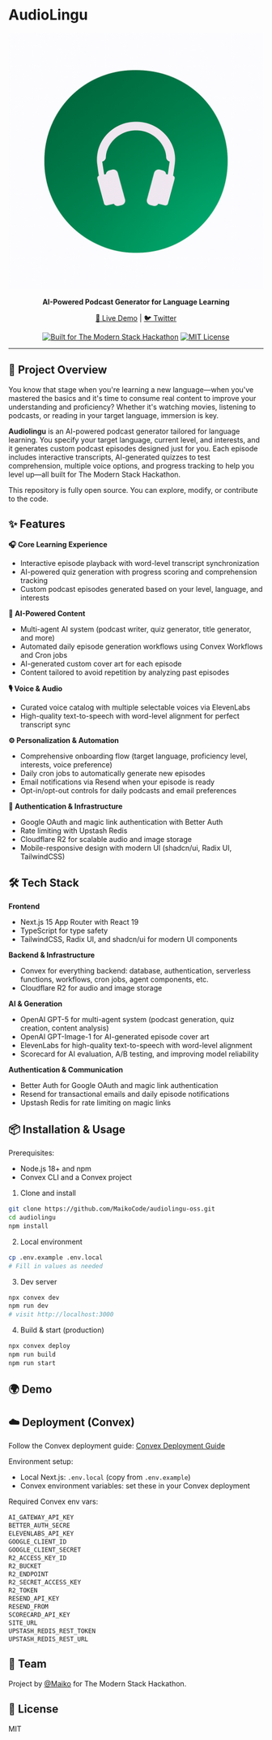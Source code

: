 # AudioLingu

![AudioLingu Banner](./public/banner.png)

<div align="center">

**AI-Powered Podcast Generator for Language Learning**

[🚀 Live Demo](https://audiolingu.com) | [🐦 Twitter](https://x.com/Maikoke5)

[![Built for The Modern Stack Hackathon](https://img.shields.io/badge/Built%20for-The%20Modern%20Stack%20Hackathon-blue)](https://www.convex.dev/hackathons/modernstack)
[![MIT License](https://img.shields.io/badge/License-MIT-green.svg)](./LICENSE)

</div>

---

## 🚀 Project Overview

You know that stage when you're learning a new language—when you've mastered the basics and it's time to consume real content to improve your understanding and proficiency? Whether it's watching movies, listening to podcasts, or reading in your target language, immersion is key.

**Audiolingu** is an AI-powered podcast generator tailored for language learning. You specify your target language, current level, and interests, and it generates custom podcast episodes designed just for you. Each episode includes interactive transcripts, AI-generated quizzes to test comprehension, multiple voice options, and progress tracking to help you level up—all built for The Modern Stack Hackathon.

This repository is fully open source. You can explore, modify, or contribute to the code.

## ✨ Features

**🎧 Core Learning Experience**

- Interactive episode playback with word-level transcript synchronization
- AI-powered quiz generation with progress scoring and comprehension tracking
- Custom podcast episodes generated based on your level, language, and interests

**🤖 AI-Powered Content**

- Multi-agent AI system (podcast writer, quiz generator, title generator, and more)
- Automated daily episode generation workflows using Convex Workflows and Cron jobs
- AI-generated custom cover art for each episode
- Content tailored to avoid repetition by analyzing past episodes

**🎙️ Voice & Audio**

- Curated voice catalog with multiple selectable voices via ElevenLabs
- High-quality text-to-speech with word-level alignment for perfect transcript sync

**⚙️ Personalization & Automation**

- Comprehensive onboarding flow (target language, proficiency level, interests, voice preference)
- Daily cron jobs to automatically generate new episodes
- Email notifications via Resend when your episode is ready
- Opt-in/opt-out controls for daily podcasts and email preferences

**🔐 Authentication & Infrastructure**

- Google OAuth and magic link authentication with Better Auth
- Rate limiting with Upstash Redis
- Cloudflare R2 for scalable audio and image storage
- Mobile-responsive design with modern UI (shadcn/ui, Radix UI, TailwindCSS)

## 🛠️ Tech Stack

**Frontend**

- Next.js 15 App Router with React 19
- TypeScript for type safety
- TailwindCSS, Radix UI, and shadcn/ui for modern UI components

**Backend & Infrastructure**

- Convex for everything backend: database, authentication, serverless functions, workflows, cron jobs, agent components, etc.
- Cloudflare R2 for audio and image storage

**AI & Generation**

- OpenAI GPT-5 for multi-agent system (podcast generation, quiz creation, content analysis)
- OpenAI GPT-Image-1 for AI-generated episode cover art
- ElevenLabs for high-quality text-to-speech with word-level alignment
- Scorecard for AI evaluation, A/B testing, and improving model reliability

**Authentication & Communication**

- Better Auth for Google OAuth and magic link authentication
- Resend for transactional emails and daily episode notifications
- Upstash Redis for rate limiting on magic links

## 📦 Installation & Usage

Prerequisites:

- Node.js 18+ and npm
- Convex CLI and a Convex project

1. Clone and install

```bash
git clone https://github.com/MaikoCode/audiolingu-oss.git
cd audiolingu
npm install
```

2. Local environment

```bash
cp .env.example .env.local
# Fill in values as needed
```

3. Dev server

```bash
npx convex dev
npm run dev
# visit http://localhost:3000
```

4. Build & start (production)

```bash
npx convex deploy
npm run build
npm run start
```

## 🌍 Demo

## ☁️ Deployment (Convex)

Follow the Convex deployment guide: [Convex Deployment Guide](https://docs.convex.dev/production/hosting/)

Environment setup:

- Local Next.js: `.env.local` (copy from `.env.example`)
- Convex environment variables: set these in your Convex deployment

Required Convex env vars:

```
AI_GATEWAY_API_KEY
BETTER_AUTH_SECRE
ELEVENLABS_API_KEY
GOOGLE_CLIENT_ID
GOOGLE_CLIENT_SECRET
R2_ACCESS_KEY_ID
R2_BUCKET
R2_ENDPOINT
R2_SECRET_ACCESS_KEY
R2_TOKEN
RESEND_API_KEY
RESEND_FROM
SCORECARD_API_KEY
SITE_URL
UPSTASH_REDIS_REST_TOKEN
UPSTASH_REDIS_REST_URL
```

## 👥 Team

Project by [@Maiko](https://x.com/Maikoke5) for The Modern Stack Hackathon.

## 📜 License

MIT
